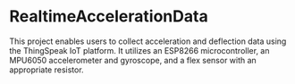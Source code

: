 # RealtimeAccelerationData
This project enables users to collect acceleration and deflection data using the ThingSpeak IoT platform. It utilizes an ESP8266 microcontroller, an MPU6050 accelerometer and gyroscope, and a flex sensor with an appropriate resistor.
